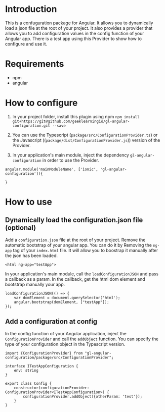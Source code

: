 # Introduction
This is a confuguration package for Angular. 
It allows you to dynamically load a json file at the root of your project.
It also provides a provider that allows you to add configuration values in the config function of your Angular app.
There is a test app using this Provider to show how to configure and use it.

# Requirements
- npm
- angular

# How to configure
1) In your project folder, install this plugin using npm
`npm install git+https://git@github.com/geeklearningio/gl-angular-configuration.git --save`

2) You can use the Typescript (`package/src/ConfigurationProvider.ts`) or the Javascript ((`package/dist/ConfigurationProvider.js`)) version of the Provider.

3) In your application's main module, inject the dependency `gl-angular-configuration` in order to use the Provider.
```
angular.module('mainModuleName', ['ionic', 'gl-angular-configuration']){

}
```

# How to use

## Dynamically load the configuration.json file (optional)
Add a `configuration.json` file at the root of your project.
Remove the automatic bootstrap of your angular app. You can do it by Removing the `ng-app` tag of your `index.html` file.
It will allow you to boostrap it manually after the json has been loaded.
```
<html ng-app="testApp">
```

In your application's main module, call the `loadConfigurationJSON` and pass a callback as a param. In the callback, get the html dom element and bootstrap manually your app.
```
loadConfigurationJSON(() => {
    var domElement = document.querySelector('html');
    angular.bootstrap(domElement, ["testApp"]);
});
```

## Add a configuration at config
In the config function of your Angular application, inject the `ConfigurationProvider` and call the `addObject` function. 
You can specify the type of your configuration object in the Typescript version.

```
import {ConfigurationProvider} from "gl-angular-configuration/package/src/ConfigurationProvider";

interface ITestAppConfiguration {
    env: string
}

export class Config {
    constructor(configurationProvider: ConfigurationProvider<ITestAppConfiguration>) {
        configurationProvider.addObject({otherParam: 'test'});
    }
}
```


